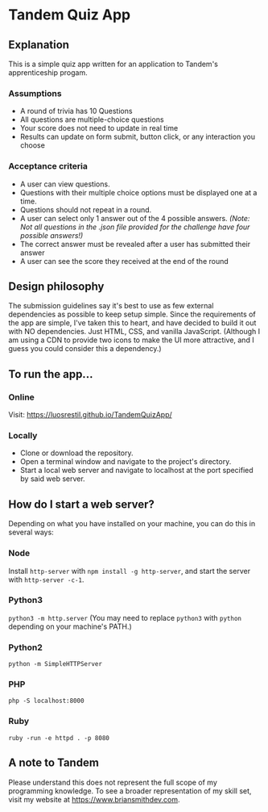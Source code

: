 # Tandem Quiz App

## Explanation

This is a simple quiz app written for an application to Tandem's apprenticeship progam.

### Assumptions

- A round of trivia has 10 Questions
- All questions are multiple-choice questions
- Your score does not need to update in real time
- Results can update on form submit, button click, or any interaction you choose

### Acceptance criteria

- A user can view questions.
- Questions with their multiple choice options must be displayed one at a time.
- Questions should not repeat in a round.
- A user can select only 1 answer out of the 4 possible answers. _(Note: Not all questions in the .json file provided for the challenge have four possible answers!)_
- The correct answer must be revealed after a user has submitted their answer
- A user can see the score they received at the end of the round

## Design philosophy

The submission guidelines say it's best to use as few external dependencies as possible to keep setup simple. Since the requirements of the app are simple, I've taken this to heart, and have decided to build it out with NO dependencies. Just HTML, CSS, and vanilla JavaScript. (Although I am using a CDN to provide two icons to make the UI more attractive, and I guess you could consider this a dependency.)

## To run the app...

### Online

Visit: https://luosrestil.github.io/TandemQuizApp/

### Locally

- Clone or download the repository.
- Open a terminal window and navigate to the project's directory.
- Start a local web server and navigate to localhost at the port specified by said web server.

## How do I start a web server?

Depending on what you have installed on your machine, you can do this in several ways:

### Node

Install `http-server` with `npm install -g http-server`, and start the server with `http-server -c-1`.

### Python3

`python3 -m http.server` (You may need to replace `python3` with `python` depending on your machine's PATH.)

### Python2

`python -m SimpleHTTPServer`

### PHP

`php -S localhost:8000`

### Ruby

`ruby -run -e httpd . -p 8080`

## A note to Tandem

Please understand this does not represent the full scope of my programming knowledge. To see a broader representation of my skill set, visit my website at https://www.briansmithdev.com.

